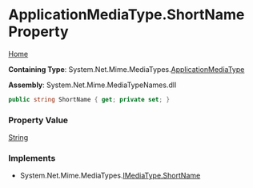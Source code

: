 # ApplicationMediaType\.ShortName Property

[Home](../../../README.md)

**Containing Type**: System\.Net\.Mime\.MediaTypes\.[ApplicationMediaType](../README.md)

**Assembly**: System\.Net\.Mime\.MediaTypeNames\.dll

```csharp
public string ShortName { get; private set; }
```

### Property Value

[String](https://docs.microsoft.com/en-us/dotnet/api/system.string)

### Implements

* System\.Net\.Mime\.MediaTypes\.[IMediaType.ShortName](../../IMediaType/ShortName/README.md)
